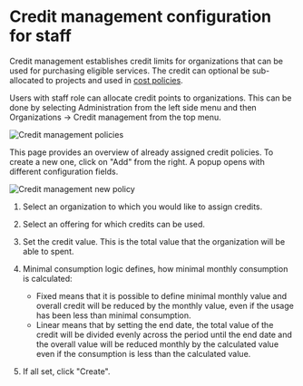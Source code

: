 # Credit management configuration for staff

Credit management establishes credit limits for organizations that can be used for purchasing eligible services.
The credit can optional be sub-allocated to projects and used in [cost policies](cost-and-usage-policies.md).

Users with staff role can allocate credit points to organizations. This can be done by selecting Administration from the left side menu and then Organizations -> Credit management from the top menu.

![Credit management policies](img/Credit_management_overall.png)

This page provides an overview of already assigned credit policies. To create a new one, click on "Add" from the right. A popup opens with different configuration fields.

![Credit management new policy](img/Credit_management_new.png)

1. Select an organization to which you would like to assign credits.
2. Select an offering for which credits can be used.
3. Set the credit value. This is the total value that the organization will be able to spent.
4. Minimal consumption logic defines, how minimal monthly consumption is calculated:

    - Fixed means that it is possible to define minimal monthly value and overall credit will be reduced by the monthly value, even if the usage has been less than minimal consumption.
    - Linear means that by setting the end date, the total value of the credit will be divided evenly across the period until the end date and the overall value will be reduced monthly by the calculated value even if the consumption is less than the calculated value.

5. If all set, click "Create".
